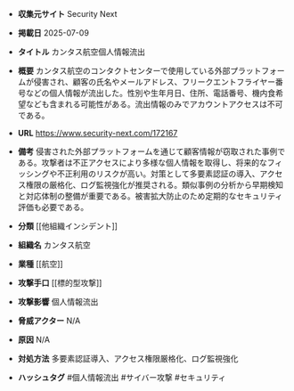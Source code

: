- **収集元サイト**
Security Next

- **掲載日**
2025-07-09

- **タイトル**
カンタス航空個人情報流出

- **概要**
カンタス航空のコンタクトセンターで使用している外部プラットフォームが侵害され、顧客の氏名やメールアドレス、フリークエントフライヤー番号などの個人情報が流出した。性別や生年月日、住所、電話番号、機内食希望なども含まれる可能性がある。流出情報のみでアカウントアクセスは不可である。

- **URL**
https://www.security-next.com/172167

- **備考**
侵害された外部プラットフォームを通じて顧客情報が窃取された事例である。攻撃者は不正アクセスにより多様な個人情報を取得し、将来的なフィッシングや不正利用のリスクが高い。対策として多要素認証の導入、アクセス権限の厳格化、ログ監視強化が推奨される。類似事例の分析から早期検知と対応体制の整備が重要である。被害拡大防止のため定期的なセキュリティ評価も必要である。

- **分類**
[[他組織インシデント]]

- **組織名**
カンタス航空

- **業種**
[[航空]]

- **攻撃手口**
[[標的型攻撃]]

- **攻撃影響**
個人情報流出

- **脅威アクター**
N/A

- **原因**
N/A

- **対処方法**
多要素認証導入、アクセス権限厳格化、ログ監視強化

- **ハッシュタグ**
#個人情報流出 #サイバー攻撃 #セキュリティ
